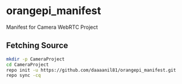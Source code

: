 # orangepi_manifest

Manifest for Camera WebRTC Project

## Fetching Source
```bash
mkdir -p CameraProject
cd CameraProject
repo init -u https://github.com/daaaanil81/orangepi_manifest.git
repo sync -cq
```